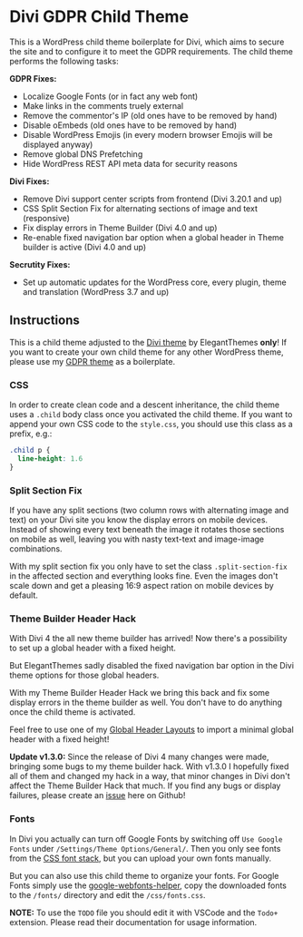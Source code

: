 # Divi GDPR Child Theme

This is a WordPress child theme boilerplate for Divi, which aims to secure the site and to configure it to meet the GDPR requirements. The child theme performs the following tasks:

**GDPR Fixes:**

* Localize Google Fonts (or in fact any web font)
* Make links in the comments truely external
* Remove the commentor's IP (old ones have to be removed by hand)
* Disable oEmbeds (old ones have to be removed by hand)
* Disable WordPress Emojis (in every modern browser Emojis will be displayed anyway)
* Remove global DNS Prefetching
* Hide WordPress REST API meta data for security reasons

**Divi Fixes:**

* Remove Divi support center scripts from frontend (Divi 3.20.1 and up)
* CSS Split Section Fix for alternating sections of image and text (responsive)
* Fix display errors in Theme Builder (Divi 4.0 and up)
* Re-enable fixed navigation bar option when a global header in Theme builder is active (Divi 4.0 and up)

**Secrutity Fixes:**

* Set up automatic updates for the WordPress core, every plugin, theme and translation (WordPress 3.7 and up)

## Instructions

This is a child theme adjusted to the [Divi theme](https://www.elegantthemes.com/gallery/divi/) by ElegantThemes **only**! If you want to create your own child theme for any other WordPress theme, please use my [GDPR theme](https://github.com/mirkoschubert/gdpr-child/) as a boilerplate.

### CSS

In order to create clean code and a descent inheritance, the child theme uses a `.child` body class once you activated the child theme. If you want to append your own CSS code to the `style.css`, you should use this class as a prefix, e.g.:

```css
.child p {
  line-height: 1.6
}
```

### Split Section Fix

If you have any split sections (two column rows with alternating image and text) on your Divi site you know the display errors on mobile devices. Instead of showing every text beneath the image it rotates those sections on mobile as well, leaving you with nasty text-text and image-image combinations.

With my split section fix you only have to set the class `.split-section-fix` in the affected section and everything looks fine. Even the images don't scale down and get a pleasing 16:9 aspect ration on mobile devices by default.

### Theme Builder Header Hack

With Divi 4 the all new theme builder has arrived! Now there's a possibility to set up a global header with a fixed height.

But ElegantThemes sadly disabled the fixed navigation bar option in the Divi theme options for those global headers.

With my Theme Builder Header Hack we bring this back and fix some display errors in the theme builder as well. You don't have to do anything once the child theme is activated.

Feel free to use one of my [Global Header Layouts](https://gist.github.com/mirkoschubert/05f938d6a5edc0001b7aa855d6d38ef6) to import a minimal global header with a fixed height!

**Update v1.3.0:** Since the release of Divi 4 many changes were made, bringing some bugs to my theme builder hack. With v1.3.0 I hopefully fixed all of them and changed my hack in a way, that minor changes in Divi don't affect the Theme Builder Hack that much. If you find any bugs or display failures, please create an [issue](https://github.com/mirkoschubert/divi-child/issues) here on Github!

### Fonts

In Divi you actually can turn off Google Fonts by switching off `Use Google Fonts` under `/Settings/Theme Options/General/`. Then you only see fonts from the [CSS font stack](https://www.cssfontstack.com/), but you can upload your own fonts manually.

But you can also use this child theme to organize your fonts. For Google Fonts simply use the [google-webfonts-helper](https://google-webfonts-helper.herokuapp.com/fonts), copy the downloaded fonts to the `/fonts/` directory and edit the `/css/fonts.css`.

**NOTE:** To use the `TODO` file you should edit it with VSCode and the `Todo+` extension. Please read their documentation for usage information.